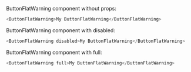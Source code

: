 ButtonFlatWarning component without props:
```js
<ButtonFlatWarning>My ButtonFlatWarning</ButtonFlatWarning>
```

ButtonFlatWarning component with disabled:
```js
<ButtonFlatWarning disabled>My ButtonFlatWarning</ButtonFlatWarning>
```

ButtonFlatWarning component with full:
```js
<ButtonFlatWarning full>My ButtonFlatWarning</ButtonFlatWarning>
```
